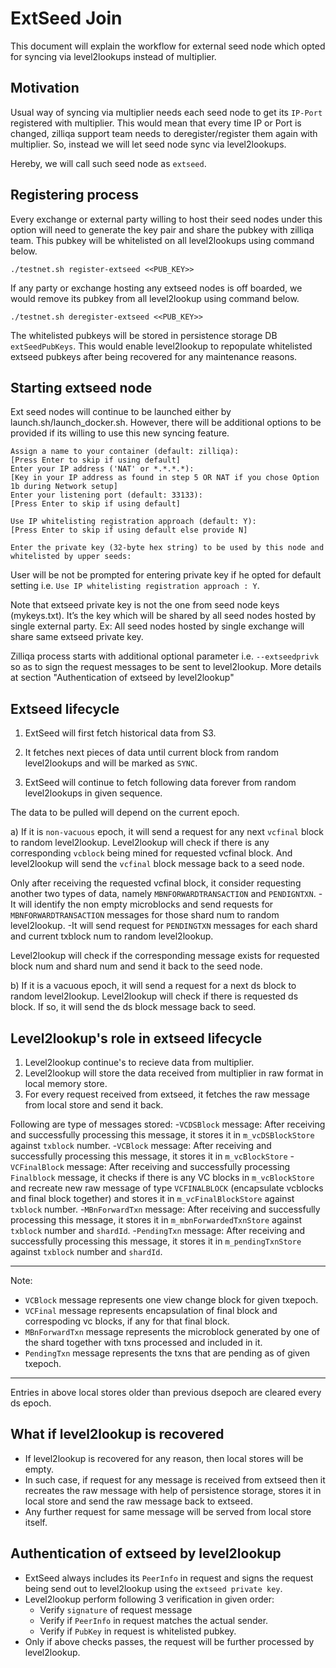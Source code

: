# ExtSeed Join

This document will explain the workflow for external seed node which opted for syncing via level2lookups instead of multiplier.

## Motivation

Usual way of syncing via multiplier needs each seed node to get its `IP-Port` registered with multiplier.
This would mean that every time IP or Port is changed, zilliqa support team needs to deregister/register them again with multiplier.
So, instead we will let seed node sync via level2lookups.

Hereby, we will call such seed node as `extseed`.

## Registering process

Every exchange or external party willing to host their seed nodes under this option will need to generate the key pair and share the pubkey with zilliqa team.
This pubkey will be whitelisted on all level2lookups using command below.

`./testnet.sh register-extseed <<PUB_KEY>>`

If any party or exchange hosting any extseed nodes is off boarded, we would remove its pubkey from all level2lookup using command below.

`./testnet.sh deregister-extseed <<PUB_KEY>>`

The whitelisted pubkeys will be stored in persistence storage DB `extSeedPubKeys`.
This would enable level2lookup to repopulate whitelisted extseed pubkeys after being recovered for any maintenance reasons.

## Starting extseed node

Ext seed nodes will continue to be launched either by launch.sh/launch_docker.sh.
However, there will be additional options to be provided if its willing to use this new syncing feature.

    Assign a name to your container (default: zilliqa):
    [Press Enter to skip if using default]
    Enter your IP address ('NAT' or *.*.*.*):
    [Key in your IP address as found in step 5 OR NAT if you chose Option 1b during Network setup]
    Enter your listening port (default: 33133):
    [Press Enter to skip if using default]
  
    Use IP whitelisting registration approach (default: Y):
    [Press Enter to skip if using default else provide N]

    Enter the private key (32-byte hex string) to be used by this node and whitelisted by upper seeds: 

User will be not be prompted for entering private key if he opted for default setting i.e. `Use IP whitelisting registration approach : Y`.

Note that extseed private key is not the one from seed node keys (mykeys.txt). It’s the key which will be shared by all seed nodes hosted by single external party.
Ex: All seed nodes hosted by single exchange will share same extseed private key.

Zilliqa process starts with additional optional parameter i.e. `--extseedprivk` so as to sign the request messages to be sent to level2lookup. More details at section "Authentication of extseed by level2lookup"

## Extseed lifecycle

1. ExtSeed will first fetch historical data from S3.

2. It fetches next pieces of data until current block from random level2lookups and will be marked as `SYNC`.

3. ExtSeed will continue to fetch following data forever from random level2lookups in given sequence.

The data to be pulled will depend on the current epoch.

a) If it is `non-vacuous` epoch, it will send a request for any next `vcfinal` block to random level2lookup.
Level2lookup will check if there is any corresponding `vcblock` being mined for requested vcfinal block.
And level2lookup will send the `vcfinal` block message back to a seed node.

Only after receiving the requested vcfinal block, it consider requesting another two types of data, namely `MBNFORWARDTRANSACTION` and `PENDIGNTXN`.
-It will identify the non empty microblocks and send requests for `MBNFORWARDTRANSACTION` messages for those shard num to random level2lookup.
-It will send request for `PENDINGTXN` messages for each shard and current txblock num to random level2lookup.

Level2lookup will check if the corresponding message exists for requested block num and shard num and send it back to the seed node.

b) If it is a vacuous epoch, it will send a request for a next ds block to random level2lookup.
Level2lookup will check if there is requested ds block. If so, it will send the ds block message back to seed.

## Level2lookup's role in extseed lifecycle

1. Level2lookup continue's to recieve data from multiplier.
2. Level2lookup will store the data received from multiplier in raw format in local memory store.
3. For every request received from extseed, it fetches the raw message from local store and send it back.

Following are type of messages stored:
-`VCDSBlock` message: After receiving and successfully processing this message, it stores it in `m_vcDSBlockStore` against `txblock` number.
-`VCBlock` message: After receiving and successfully processing this message, it stores it in `m_vcBlockStore`
-`VCFinalBlock` message: After receiving and successfully processing `Finalblock` message, it checks if there is any VC blocks in `m_vcBlockStore` and recreate new raw message of type `VCFINALBLOCK` (encapsulate vcblocks and final block together) and stores it in `m_vcFinalBlockStore` against `txblock` number.
-`MBnForwardTxn` message: After receiving and successfully processing this message, it stores it in `m_mbnForwardedTxnStore` against `txblock` number and `shardId`.
-`PendingTxn` message: After receiving and successfully processing this message, it stores it in `m_pendingTxnStore` against `txblock` number and `shardId`.

---
Note:

- `VCBlock` message represents one view change block for given txepoch.
- `VCFinal` message represents encapsulation of final block and correspoding vc blocks, if any for that final block.
- `MBnForwardTxn` message represents the microblock generated by one of the shard together with txns processed and included in it.
- `PendingTxn` message represents the txns that are pending as of given txepoch.

---

Entries in above local stores older than previous dsepoch are cleared every ds epoch.

## What if level2lookup is recovered

- If level2lookup is recovered for any reason, then local stores will be empty.
- In such case, if request for any message is received from extseed then it recreates the raw message with help of persistence storage, stores it in local store and send the raw message back to extseed.
- Any further request for same message will be served from local store itself.

## Authentication of extseed by level2lookup

- ExtSeed always includes its `PeerInfo` in request and signs the request being send out to level2lookup using the `extseed private key`.
- Level2lookup perform following 3 verification in given order:
  - Verify `signature` of request message
  - Verify if `PeerInfo` in request matches the actual sender.
  - Verify if `PubKey` in request is whitelisted pubkey.
- Only if above checks passes, the request will be further processed by level2lookup.
